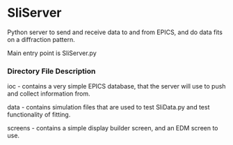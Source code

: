 # SliServer
Python server to send and receive data to and from EPICS, and do data fits on a diffraction pattern. 

Main entry point is SliServer.py

### Directory File Description
ioc - contains a very simple EPICS database, that the server will use to push and collect information from. 

data - contains simulation files that are used to test SliData.py and test functionality of fitting. 

screens - contains a simple display builder screen, and an EDM screen to use. 

